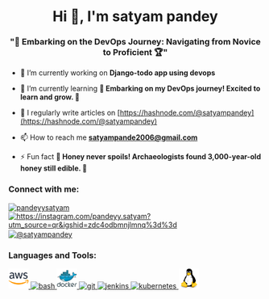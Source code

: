 <h1 align="center">Hi 👋, I'm satyam pandey</h1>
<h3 align="center">"🚀 Embarking on the DevOps Journey: Navigating from Novice to Proficient 🏆"</h3>

- 🔭 I’m currently working on **Django-todo app using devops**

- 🌱 I’m currently learning **🚀 Embarking on my DevOps journey! Excited to learn and grow. 🌱**

- 📝 I regularly write articles on [https://hashnode.com/@satyampandey](https://hashnode.com/@satyampandey)

- 📫 How to reach me **satyampande2006@gmail.com**

- ⚡ Fun fact **🌟 Honey never spoils! Archaeologists found 3,000-year-old honey still edible. 🍯**

<h3 align="left">Connect with me:</h3>
<p align="left">
<a href="https://linkedin.com/in/pandeyysatyam" target="blank"><img align="center" src="https://raw.githubusercontent.com/rahuldkjain/github-profile-readme-generator/master/src/images/icons/Social/linked-in-alt.svg" alt="pandeyysatyam" height="30" width="40" /></a>
<a href="https://instagram.com/https://instagram.com/pandeyy.satyam?utm_source=qr&igshid=zdc4odbmnjlmnq%3d%3d" target="blank"><img align="center" src="https://raw.githubusercontent.com/rahuldkjain/github-profile-readme-generator/master/src/images/icons/Social/instagram.svg" alt="https://instagram.com/pandeyy.satyam?utm_source=qr&igshid=zdc4odbmnjlmnq%3d%3d" height="30" width="40" /></a>
<a href="https://hashnode.com/@satyampandey" target="blank"><img align="center" src="https://raw.githubusercontent.com/rahuldkjain/github-profile-readme-generator/master/src/images/icons/Social/hashnode.svg" alt="@satyampandey" height="30" width="40" /></a>
</p>

<h3 align="left">Languages and Tools:</h3>
<p align="left"> <a href="https://aws.amazon.com" target="_blank" rel="noreferrer"> <img src="https://raw.githubusercontent.com/devicons/devicon/master/icons/amazonwebservices/amazonwebservices-original-wordmark.svg" alt="aws" width="40" height="40"/> </a> <a href="https://www.gnu.org/software/bash/" target="_blank" rel="noreferrer"> <img src="https://www.vectorlogo.zone/logos/gnu_bash/gnu_bash-icon.svg" alt="bash" width="40" height="40"/> </a> <a href="https://www.docker.com/" target="_blank" rel="noreferrer"> <img src="https://raw.githubusercontent.com/devicons/devicon/master/icons/docker/docker-original-wordmark.svg" alt="docker" width="40" height="40"/> </a> <a href="https://git-scm.com/" target="_blank" rel="noreferrer"> <img src="https://www.vectorlogo.zone/logos/git-scm/git-scm-icon.svg" alt="git" width="40" height="40"/> </a> <a href="https://www.jenkins.io" target="_blank" rel="noreferrer"> <img src="https://www.vectorlogo.zone/logos/jenkins/jenkins-icon.svg" alt="jenkins" width="40" height="40"/> </a> <a href="https://kubernetes.io" target="_blank" rel="noreferrer"> <img src="https://www.vectorlogo.zone/logos/kubernetes/kubernetes-icon.svg" alt="kubernetes" width="40" height="40"/> </a> <a href="https://www.linux.org/" target="_blank" rel="noreferrer"> <img src="https://raw.githubusercontent.com/devicons/devicon/master/icons/linux/linux-original.svg" alt="linux" width="40" height="40"/> </a> </p>
